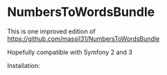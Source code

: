 # NumbersToWordsBundle

This is one improved edition of https://github.com/massil31/NumbersToWordsBundle

Hopefully compatible with Symfony 2 and 3

Installation:


